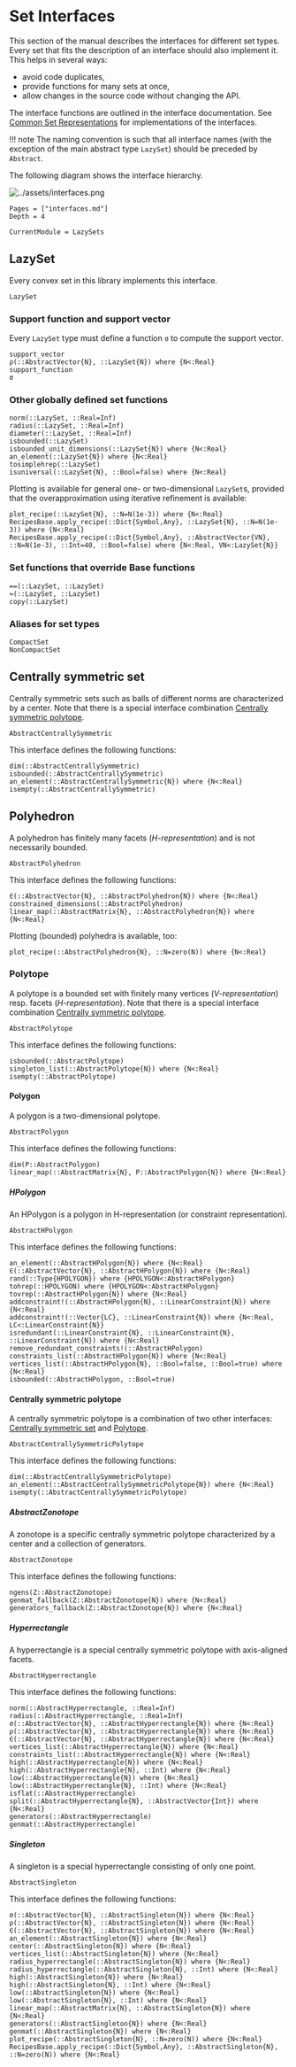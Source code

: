 # Set Interfaces

This section of the manual describes the interfaces for different set types.
Every set that fits the description of an interface should also implement it.
This helps in several ways:
- avoid code duplicates,
- provide functions for many sets at once,
- allow changes in the source code without changing the API.

The interface functions are outlined in the interface documentation.
See [Common Set Representations](@ref) for implementations of the interfaces.

!!! note
    The naming convention is such that all interface names (with the exception
    of the main abstract type `LazySet`) should be preceded by `Abstract`.

The following diagram shows the interface hierarchy.

![../assets/interfaces.png](../assets/interfaces.png)

```@contents
Pages = ["interfaces.md"]
Depth = 4
```

```@meta
CurrentModule = LazySets
```

## LazySet

Every convex set in this library implements this interface.

```@docs
LazySet
```

### Support function and support vector

Every `LazySet` type must define a function `σ` to compute the support vector.

```@docs
support_vector
ρ(::AbstractVector{N}, ::LazySet{N}) where {N<:Real}
support_function
σ
```

### Other globally defined set functions

```@docs
norm(::LazySet, ::Real=Inf)
radius(::LazySet, ::Real=Inf)
diameter(::LazySet, ::Real=Inf)
isbounded(::LazySet)
isbounded_unit_dimensions(::LazySet{N}) where {N<:Real}
an_element(::LazySet{N}) where {N<:Real}
tosimplehrep(::LazySet)
isuniversal(::LazySet{N}, ::Bool=false) where {N<:Real}
```

Plotting is available for general one- or two-dimensional `LazySet`s, provided
that the overapproximation using iterative refinement is available:

```@docs
plot_recipe(::LazySet{N}, ::N=N(1e-3)) where {N<:Real}
RecipesBase.apply_recipe(::Dict{Symbol,Any}, ::LazySet{N}, ::N=N(1e-3)) where {N<:Real}
RecipesBase.apply_recipe(::Dict{Symbol,Any}, ::AbstractVector{VN}, ::N=N(1e-3), ::Int=40, ::Bool=false) where {N<:Real, VN<:LazySet{N}}
```

### Set functions that override Base functions

```@docs
==(::LazySet, ::LazySet)
≈(::LazySet, ::LazySet)
copy(::LazySet)
```

### Aliases for set types

```@docs
CompactSet
NonCompactSet
```

## Centrally symmetric set

Centrally symmetric sets such as balls of different norms are characterized by a
center.
Note that there is a special interface combination
[Centrally symmetric polytope](@ref).

```@docs
AbstractCentrallySymmetric
```

This interface defines the following functions:

```@docs
dim(::AbstractCentrallySymmetric)
isbounded(::AbstractCentrallySymmetric)
an_element(::AbstractCentrallySymmetric{N}) where {N<:Real}
isempty(::AbstractCentrallySymmetric)
```

## Polyhedron

A polyhedron has finitely many facets (*H-representation*) and is not
necessarily bounded.

```@docs
AbstractPolyhedron
```

This interface defines the following functions:

```@docs
∈(::AbstractVector{N}, ::AbstractPolyhedron{N}) where {N<:Real}
constrained_dimensions(::AbstractPolyhedron)
linear_map(::AbstractMatrix{N}, ::AbstractPolyhedron{N}) where {N<:Real}
```

Plotting (bounded) polyhedra is available, too:

```@docs
plot_recipe(::AbstractPolyhedron{N}, ::N=zero(N)) where {N<:Real}
```

### Polytope

A polytope is a bounded set with finitely many vertices (*V-representation*)
resp. facets (*H-representation*).
Note that there is a special interface combination
[Centrally symmetric polytope](@ref).

```@docs
AbstractPolytope
```

This interface defines the following functions:

```@docs
isbounded(::AbstractPolytope)
singleton_list(::AbstractPolytope{N}) where {N<:Real}
isempty(::AbstractPolytope)
```

#### Polygon

A polygon is a two-dimensional polytope.

```@docs
AbstractPolygon
```

This interface defines the following functions:

```@docs
dim(P::AbstractPolygon)
linear_map(::AbstractMatrix{N}, P::AbstractPolygon{N}) where {N<:Real}
```

##### HPolygon

An HPolygon is a polygon in H-representation (or constraint representation).

```@docs
AbstractHPolygon
```

This interface defines the following functions:

```@docs
an_element(::AbstractHPolygon{N}) where {N<:Real}
∈(::AbstractVector{N}, ::AbstractHPolygon{N}) where {N<:Real}
rand(::Type{HPOLYGON}) where {HPOLYGON<:AbstractHPolygon}
tohrep(::HPOLYGON) where {HPOLYGON<:AbstractHPolygon}
tovrep(::AbstractHPolygon{N}) where {N<:Real}
addconstraint!(::AbstractHPolygon{N}, ::LinearConstraint{N}) where {N<:Real}
addconstraint!(::Vector{LC}, ::LinearConstraint{N}) where {N<:Real, LC<:LinearConstraint{N}}
isredundant(::LinearConstraint{N}, ::LinearConstraint{N}, ::LinearConstraint{N}) where {N<:Real}
remove_redundant_constraints!(::AbstractHPolygon)
constraints_list(::AbstractHPolygon{N}) where {N<:Real}
vertices_list(::AbstractHPolygon{N}, ::Bool=false, ::Bool=true) where {N<:Real}
isbounded(::AbstractHPolygon, ::Bool=true)
```

#### Centrally symmetric polytope

A centrally symmetric polytope is a combination of two other interfaces:
[Centrally symmetric set](@ref) and [Polytope](@ref).

```@docs
AbstractCentrallySymmetricPolytope
```

This interface defines the following functions:

```@docs
dim(::AbstractCentrallySymmetricPolytope)
an_element(::AbstractCentrallySymmetricPolytope{N}) where {N<:Real}
isempty(::AbstractCentrallySymmetricPolytope)
```

##### AbstractZonotope

A zonotope is a specific centrally symmetric polytope characterized by a
center and a collection of generators.

```@docs
AbstractZonotope
```

This interface defines the following functions:

```@docs
ngens(Z::AbstractZonotope)
genmat_fallback(Z::AbstractZonotope{N}) where {N<:Real}
generators_fallback(Z::AbstractZonotope{N}) where {N<:Real}
```

##### Hyperrectangle

A hyperrectangle is a special centrally symmetric polytope with axis-aligned
facets.

```@docs
AbstractHyperrectangle
```

This interface defines the following functions:

```@docs
norm(::AbstractHyperrectangle, ::Real=Inf)
radius(::AbstractHyperrectangle, ::Real=Inf)
σ(::AbstractVector{N}, ::AbstractHyperrectangle{N}) where {N<:Real}
ρ(::AbstractVector{N}, ::AbstractHyperrectangle{N}) where {N<:Real}
∈(::AbstractVector{N}, ::AbstractHyperrectangle{N}) where {N<:Real}
vertices_list(::AbstractHyperrectangle{N}) where {N<:Real}
constraints_list(::AbstractHyperrectangle{N}) where {N<:Real}
high(::AbstractHyperrectangle{N}) where {N<:Real}
high(::AbstractHyperrectangle{N}, ::Int) where {N<:Real}
low(::AbstractHyperrectangle{N}) where {N<:Real}
low(::AbstractHyperrectangle{N}, ::Int) where {N<:Real}
isflat(::AbstractHyperrectangle)
split(::AbstractHyperrectangle{N}, ::AbstractVector{Int}) where {N<:Real}
generators(::AbstractHyperrectangle)
genmat(::AbstractHyperrectangle)
```

##### Singleton

A singleton is a special hyperrectangle consisting of only one point.

```@docs
AbstractSingleton
```

This interface defines the following functions:

```@docs
σ(::AbstractVector{N}, ::AbstractSingleton{N}) where {N<:Real}
ρ(::AbstractVector{N}, ::AbstractSingleton{N}) where {N<:Real}
∈(::AbstractVector{N}, ::AbstractSingleton{N}) where {N<:Real}
an_element(::AbstractSingleton{N}) where {N<:Real}
center(::AbstractSingleton{N}) where {N<:Real}
vertices_list(::AbstractSingleton{N}) where {N<:Real}
radius_hyperrectangle(::AbstractSingleton{N}) where {N<:Real}
radius_hyperrectangle(::AbstractSingleton{N}, ::Int) where {N<:Real}
high(::AbstractSingleton{N}) where {N<:Real}
high(::AbstractSingleton{N}, ::Int) where {N<:Real}
low(::AbstractSingleton{N}) where {N<:Real}
low(::AbstractSingleton{N}, ::Int) where {N<:Real}
linear_map(::AbstractMatrix{N}, ::AbstractSingleton{N}) where {N<:Real}
generators(::AbstractSingleton{N}) where {N<:Real}
genmat(::AbstractSingleton{N}) where {N<:Real}
plot_recipe(::AbstractSingleton{N}, ::N=zero(N)) where {N<:Real}
RecipesBase.apply_recipe(::Dict{Symbol,Any}, ::AbstractSingleton{N}, ::N=zero(N)) where {N<:Real}
```
